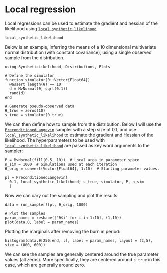 # Local regression
Local regressions can be used to estimate the gradient and hessian of the likelihood using [`local_synthetic_likelihood`](@ref).

```@docs
local_synthetic_likelihood
```

Below is an example, inferring the means of a 10 dimensional multivariate normal distribution (with constant covariance), using a single observed sample from the distribution.

```@example 1
using SyntheticLikelihood, Distributions, Plots

# Define the simulator
function simulator(θ::Vector{Float64})
  @assert length(θ) == 10
  d = MvNormal(θ, sqrt(0.1))
  rand(d)
end

# Generate pseudo-observed data
θ_true = zeros(10)
s_true = simulator(θ_true)

```

We can then define how to sample from the distribution. Below I will use the [`PreconditionedLangevin`](@ref) sampler with a step size of 0.1, and use [`local_synthetic_likelihood`](@ref) to estimate the gradient and Hessian of the likelihood. The hyperparameters to be used with [`local_synthetic_likelihood`](@ref) are passed as key word arguments to the sampler:

```@example 1
P = MvNormal(fill(0.5, 10))  # Local area in parameter space
n_sim = 1000  # Simulations used at each iteration
θ_orig = convert(Vector{Float64}, 1:10)  # Starting parameter values.

pl = PreconditionedLangevin(
  0.1, local_synthetic_likelihood; s_true, simulator, P, n_sim
  )
```

Now we can cary out the sampling and plot the results.
```@example 1
data = run_sampler!(pl, θ_orig, 1000)

# Plot the samples
param_names = reshape(["θ$i" for i in 1:10], (1,10))
plot(data.θ, label = param_names)
```

Plotting the marginals after removing the burn in period:
```@example 1
histogram(data.θ[250:end, :], label = param_names, layout = (2,5), size = (800, 600))
```
We can see the samples are generally centered around the true parameter values (all zeros). More specifically, they are centered around `s_true` in this case, which are generally around zero.
